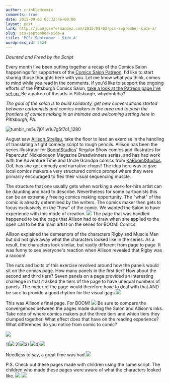 ```yaml
---
author: crinkledcomix
comments: true
date: 2015-09-03 03:32:46+00:00
layout: post
link: http://juanjosefernandez.com/2015/09/03/pcs-september-side-a/
slug: pcs-september-side-a
title: 'PCS: September - Side A'
wordpress_id: 2524
---
```


_Daunted and Freed by the Script_

Every month I've been putting together a recap of the Comics Salon happenings for supporters of the[ Comics Salon Patreon](https://www.patreon.com/pittsburghcomicssalon?ty=h). I'd like to start sharing those thoughts here with you. Let me know what you think, comes to mind while you read in the comments. If you'd like to support the ongoing efforts of the Pittsburgh Comics Salon, [take a look at the Patreon page I've set up. ](https://www.patreon.com/pittsburghcomicssalon?ty=h)Be a patron of the arts in Pittsburgh, whydontcha?

_The goal of the salon is to build solidarity, get new conversations started between cartoonists and comics makers in the area and to push the frontiers of comics making in an intimate and welcoming setting here in Pittsburgh, PA._

![tumblr_ns5u7j01lw1u7g5f7o1_1280](https://fernandezjuanjose.files.wordpress.com/2015/09/tumblr_ns5u7j01lw1u7g5f7o1_1280.jpg)

August saw [Allison Strejlau](http://cargocollective.com/astrejlau), take the floor to lead an exercise in the handling of translating a tight comedy script to rough pencils. Allison has been the series illustrator for [Boom!Studios](http://www.boom-studios.com/)' Regular Show comics and illustrates for Papercutz' Nickelodeon Magazine Breadwinners series, and has had work with the Adventure Time and Uncle Grandpa comics from [KaBoom!Studios](http://www.kaboom-studios.com/). Oof, has she got comedy and narrative chops! The idea here was to give local comics makers a very structured comics prompt where they were primarily encouraged to flex their visual sequencing muscle.

The structure that one usually gets when working a work-for-hire artist can be daunting and hard to describe. Nevertheless for some cartoonists this can be an extremely freeing comics making opportunity. The "what" of the comic is already determined by the writers. The comics maker then gets to focus exclusively on the "how" of the comic. We wanted the Salon to have experience with this mode of creation.
![](http://i.imgur.com/MIuzEo0.jpg)
The page that was handled happened to be the page that Allison had to draw when she applied to the open call to be the main artist on the series for BOOM! Comics.

Allison explained the demeanors of the characters Rigby and Muscle Man but did not give away what the characters looked like in the series. As a result, the characters look similar, but vastly different from page to page. It was funny to see everyone's reaction when Allison revealed that Rigby was a racoon!

The nuts and bolts of this exercise revolved around how the panels would sit on the comics page. How many panels in the first tier? How about the second and third tiers? Seven panels on a page provided an interesting challenge in that it asked the tiers of the page to have unequal numbers of panels. The meter of the page would therefore have to deal with that AND be sure to provide a good rhythm for the visual gags.![](http://i.imgur.com/3xR1iQV.png)

This was Allison's final page. For BOOM!
![](http://i.imgur.com/21oXD67.jpg)
Be sure to compare the convergences between the pages made during the Salon and Allison's inks. Take note of where comics makers put the three tiers and which tiers they clumped together. What effect does that have on the reading experience? What differences do you notice from comic to comic?

![](http://i.imgur.com/cDr6nDH.jpg)

1)![](http://i.imgur.com/WMrfyXn.jpg)
2)![](http://i.imgur.com/wLISCXM.jpg)3)
![](http://i.imgur.com/Pil1eEv.jpg)4)![](http://i.imgur.com/8UIkJ09.jpg)

Needless to say, a great time was had.![](http://i.imgur.com/KjVLWYm.jpg)

P.S. Check out these pages made with children using the same script. The children who made these pages were aware of what the characters looked like.
![](http://i.imgur.com/fwHejun.jpg)
![](http://i.imgur.com/Jv5xyVH.jpg)
